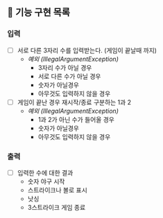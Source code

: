 ## 🚀 기능 구현 목록
### 입력
- [ ] 서로 다른 3자리 수를 입력받는다. (게임이 끝날때 까지)
   - *예외 (IllegalArgumentException)*
     - 3자리 수가 아닐 경우
     - 서로 다른 수가 아닐 경우
     - 숫자가 아닐경우
     - 아무것도 입력하지 않을 경우
- [ ] 게임이 끝난 경우 재시작/종료 구분하는 1과 2 
  - *예외 (IllegalArgumentException)*
    - 1과 2가 아닌 수가 들어올 경우
    - 숫자가 아닐경우
    - 아무것도 입력하지 않을 경우
### 출력
- [ ] 입력한 수에 대한 결과
  - 숫자 야구 시작
  - 스트라이크나 볼로 표시
  - 낫싱
  - 3스트라이크 게임 종료
  